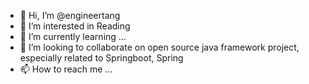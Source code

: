 - 👋 Hi, I’m @engineertang
- 👀 I’m interested in Reading
- 🌱 I’m currently learning ...
- 💞️ I’m looking to collaborate on open source java framework project, especially related to Springboot, Spring
- 📫 How to reach me ...

<!---
engineertang/engineertang is a ✨ special ✨ repository because its `README.md` (this file) appears on your GitHub profile.
You can click the Preview link to take a look at your changes.
--->
